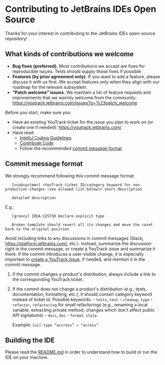 # Contributing to JetBrains IDEs Open Source

Thanks for your interest in contributing to the JetBrains IDEs open-source repository!

## What kinds of contributions we welcome

- **Bug fixes (preferred).** Most contributions we accept are fixes for reproducible issues. Tests should supply those fixes if possible.
- **Features (by prior agreement only).** If you want to add a feature, please discuss it with us first. We accept features only when they align with our roadmap for the relevant subsystem.
- **“Patch welcome” issues.** We maintain a list of feature requests and improvements that we warmly welcome from the community:
  https://youtrack.jetbrains.com/issues?q=%23patch_welcome

Before you start, make sure you:

- Have an existing YouTrack ticket for the issue you plan to work on (or create one if needed): https://youtrack.jetbrains.com/
- Have read:
  - [IntelliJ Coding Guidelines](https://plugins.jetbrains.com/docs/intellij/intellij-coding-guidelines.html)
  - [Contribute Code](https://www.jetbrains.com/opensource/idea/)
  - Follow the recommended [commit message format](#commit-message-format)

## Commit message format

We strongly recommend following this commit message format:
   ```
      [<subsystem>] <YouTrack ticket ID/category keyword for non-production changes (see allowed list below)> short description

      detailed description
   ```
   E.g.:
   ```
      [groovy] IDEA-125730 Declare explicit type 

      Broken template should revert all its changes and move the caret back to the original position
   ```

   Avoid including links to any discussions in commit messages (Slack, https://platform.jetbrains.com/, etc.). Instead, summarize the discussion right in the commit message,
   or create a YouTrack issue and summarize it there.
   If the commit introduces a user-visible change, it is especially important to [create a YouTrack issue](https://jetbrains.team/blog/1GoECK1PVcf2), if needed,
   and mention it in the commit message.

  1. If the commit changes a product's distribution, always include a link to the corresponding YouTrack ticket.
  2. If the commit does not change a product's distribution (e.g., tests, documentation, formatting, etc.), it should contain category keyword instead of ticket id.
     Possible keywords:
    - `tests`, `test`
    - `cleanup`, `typo`
    - `refactor`, `refactoring` for small refactorings (e.g., renaming a local variable, extracting private method, changes which don't affect public API signatures)
    - `docs`, `doc`
    - `format`, `style`

     Example: `[ui] typo “accross” → “across”`

## Building the IDE

Please read the [README.md](README.md) in order to understand how to build or
run the IDE on your machine.

